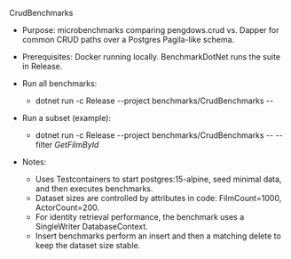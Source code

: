 CrudBenchmarks

- Purpose: microbenchmarks comparing pengdows.crud vs. Dapper for common CRUD paths over a Postgres Pagila-like schema.

- Prerequisites: Docker running locally. BenchmarkDotNet runs the suite in Release.

- Run all benchmarks:

  - dotnet run -c Release --project benchmarks/CrudBenchmarks --

- Run a subset (example):

  - dotnet run -c Release --project benchmarks/CrudBenchmarks -- --filter *GetFilmById*

- Notes:

  - Uses Testcontainers to start postgres:15-alpine, seed minimal data, and then executes benchmarks.
  - Dataset sizes are controlled by attributes in code: FilmCount=1000, ActorCount=200.
  - For identity retrieval performance, the benchmark uses a SingleWriter DatabaseContext.
  - Insert benchmarks perform an insert and then a matching delete to keep the dataset size stable.

